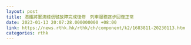 ```yaml
---
layout: post
title: 港鐵將軍澳綫信號故障完成復修　列車服務逐步回復正常
date: 2023-01-13 20:07:28.000000000 +08:00
link: https://news.rthk.hk/rthk/ch/component/k2/1683811-20230113.htm
categories: rthk
---
```



